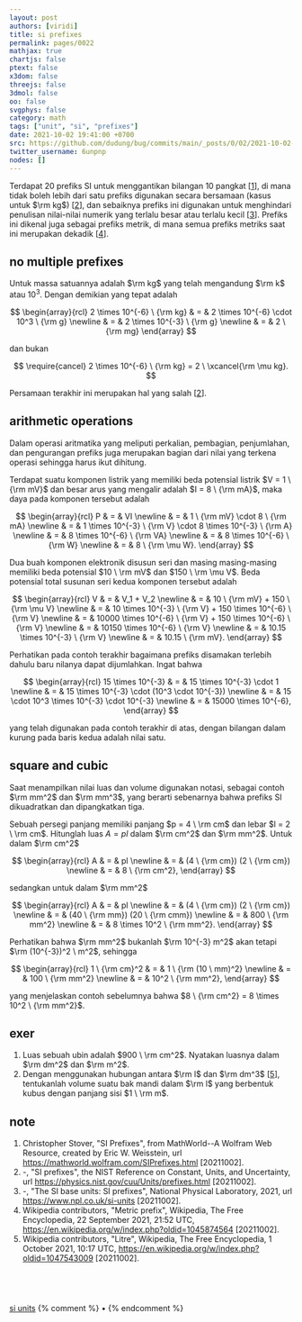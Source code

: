 ```yaml
---
layout: post
authors: [viridi]
title: si prefixes
permalink: pages/0022
mathjax: true
chartjs: false
ptext: false
x3dom: false
threejs: false
3dmol: false
oo: false
svgphys: false
category: math
tags: ["unit", "si", "prefixes"]
date: 2021-10-02 19:41:00 +0700
src: https://github.com/dudung/bug/commits/main/_posts/0/02/2021-10-02-si-prefixes.md
twitter_username: 6unpnp
nodes: []
---
```

Terdapat 20 prefiks SI untuk menggantikan bilangan 10 pangkat [[1](#r01)], di mana tidak boleh lebih dari satu prefiks digunakan secara bersamaan (kasus untuk $\rm kg$) [[2](#r02)], dan sebaiknya prefiks ini digunakan untuk menghindari penulisan nilai-nilai numerik yang terlalu besar atau terlalu kecil [[3](#r03)]. Prefiks ini dikenal juga sebagai prefiks metrik, di mana semua prefiks metriks saat ini merupakan dekadik [[4](#r04)].


## no multiple prefixes
Untuk massa satuannya adalah $\rm kg$ yang telah mengandung $\rm k$ atau $10^{3}$. Dengan demikian yang tepat adalah

$$
\begin{array}{rcl}
2 \times 10^{-6} \ {\rm kg} & = & 2 \times 10^{-6} \cdot 10^3 \ {\rm g} \newline
& = & 2 \times 10^{-3} \ {\rm g} \newline
& = & 2 \ {\rm mg}
\end{array}
$$

dan bukan

$$
\require{cancel}
2 \times 10^{-6} \ {\rm kg} = 2 \ \xcancel{\rm \mu kg}.
$$

Persamaan terakhir ini merupakan hal yang salah [[2](#r02)].


## arithmetic operations
Dalam operasi aritmatika yang meliputi perkalian, pembagian, penjumlahan, dan pengurangan prefiks juga merupakan bagian dari nilai yang terkena operasi sehingga harus ikut dihitung.

Terdapat suatu komponen listrik yang memiliki beda potensial listrik $V = 1 \ {\rm mV}$ dan besar arus yang mengalir adalah $I = 8 \ {\rm mA}$, maka daya pada komponen tersebut adalah

$$
\begin{array}{rcl}
P & = & VI \newline
& = & 1 \ {\rm mV} \cdot 8 \ {\rm mA} \newline
& = & 1 \times 10^{-3} \ {\rm V} \cdot 8 \times 10^{-3} \ {\rm A} \newline
& = & 8 \times 10^{-6} \ {\rm VA} \newline
& = & 8 \times 10^{-6} \ {\rm W} \newline
& = & 8 \ {\rm \mu W}.
\end{array}
$$

Dua buah komponen elektronik disusun seri dan masing masing-masing memiliki beda potensial $10 \ \rm mV$ dan $150 \ \rm \mu V$. Beda potensial total susunan seri kedua komponen tersebut adalah

$$
\begin{array}{rcl}
V & = & V_1 + V_2 \newline
& = & 10 \ {\rm mV} + 150 \ {\rm \mu V} \newline
& = & 10 \times 10^{-3} \ {\rm V} + 150 \times 10^{-6} \ {\rm V} \newline
& = & 10000 \times 10^{-6} \ {\rm V} + 150 \times 10^{-6} \ {\rm V} \newline
& = & 10150 \times 10^{-6} \ {\rm V} \newline
& = & 10.15 \times 10^{-3} \ {\rm V} \newline
& = & 10.15 \ {\rm mV}.
\end{array}
$$

Perhatikan pada contoh terakhir bagaimana prefiks disamakan terlebih dahulu baru nilanya dapat dijumlahkan. Ingat bahwa

$$
\begin{array}{rcl}
15 \times 10^{-3} & = & 15 \times 10^{-3} \cdot 1 \newline
& = & 15 \times 10^{-3} \cdot (10^3  \cdot 10^{-3}) \newline
& = & 15 \cdot 10^3 \times 10^{-3} \cdot 10^{-3} \newline
& = & 15000 \times 10^{-6},
\end{array}
$$

yang telah digunakan pada contoh terakhir di atas, dengan bilangan dalam kurung pada baris kedua adalah nilai satu.


## square and cubic
Saat menampilkan nilai luas dan volume digunakan notasi, sebagai contoh $\rm mm^2$ dan $\rm mm^3$, yang berarti sebenarnya bahwa prefiks SI dikuadratkan dan dipangkatkan tiga.

Sebuah persegi panjang memiliki panjang $p = 4 \ \rm cm$ dan lebar $l = 2 \ \rm cm$. Hitunglah luas $A = pl$ dalam $\rm cm^2$ dan $\rm mm^2$. Untuk dalam $\rm cm^2$

$$
\begin{array}{rcl}
A & = & pl \newline
& = & (4 \ {\rm cm}) (2 \ {\rm cm}) \newline
& = & 8 \ {\rm cm^2},
\end{array}
$$

sedangkan untuk dalam $\rm mm^2$

$$
\begin{array}{rcl}
A & = & pl \newline
& = & (4 \ {\rm cm}) (2 \ {\rm cm}) \newline
& = & (40 \ {\rm mm}) (20 \ {\rm cmm}) \newline
& = & 800 \ {\rm mm^2} \newline
& = & 8 \times 10^2 \ {\rm mm^2}.
\end{array}
$$

Perhatikan bahwa $\rm mm^2$ bukanlah $\rm 10^{-3} m^2$ akan tetapi $\rm (10^{-3})^2 \ m^2$, sehingga

$$
\begin{array}{rcl}
1 \ {\rm cm}^2 & = & 1 \ {\rm (10 \ mm)^2} \newline 
& = & 100 \ {\rm mm^2} \newline
& = & 10^2 \ {\rm mm^2},
\end{array}
$$

yang menjelaskan contoh sebelumnya bahwa $8 \ {\rm cm^2} = 8 \times 10^2 \ {\rm mm^2}$.


## exer
1. Luas sebuah ubin adalah $900 \ \rm cm^2$. Nyatakan luasnya dalam $\rm dm^2$ dan $\rm m^2$.
2. Dengan menggunakan hubungan antara $\rm l$ dan $\rm dm^3$ [[5](#r05)], tentukanlah volume suatu bak mandi dalam $\rm l$ yang berbentuk kubus dengan panjang sisi $1 \ \rm m$.


## note
1. <a name="r01"></a>Christopher Stover, "SI Prefixes", from MathWorld--A Wolfram Web Resource, created by Eric W. Weisstein, url https://mathworld.wolfram.com/SIPrefixes.html [20211002].
2. <a name="r02"></a>-, "SI prefixes", the NIST Reference on Constant, Units, and Uncertainty, url <https://physics.nist.gov/cuu/Units/prefixes.html> [20211002].
3. <a name="r03"></a>-, "The SI base units: SI prefixes", National Physical Laboratory, 2021, url <https://www.npl.co.uk/si-units> [20211002].
4. <a name="r04"></a>Wikipedia contributors, "Metric prefix", Wikipedia, The Free Encyclopedia, 22 September 2021, 21:52 UTC, <https://en.wikipedia.org/w/index.php?oldid=1045874564> [20211002].
5. <a name="r05"></a>Wikipedia contributors, "Litre", Wikipedia, The Free Encyclopedia, 1 October 2021, 10:17 UTC, <https://en.wikipedia.org/w/index.php?oldid=1047543009> [20211002].


## &nbsp;
[si units](0020.html)
{% comment %} []() &bull; []() {% endcomment %}
